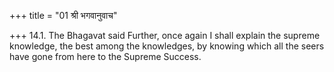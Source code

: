 +++
title = "01 श्री भगवानुवाच"

+++
14.1. The Bhagavat said Further, once again I shall explain the supreme
knowledge, the best among the knowledges, by knowing which all the seers
have gone from here to the Supreme Success.
